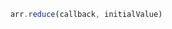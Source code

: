 ```js
    arr.reduce(callback, initialValue)
```
<!-- ! reduce() chỉ trả về một giá trị và mọt giá trị duy nhất. -->
